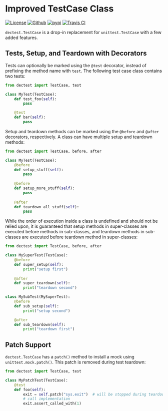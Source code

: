 # Improved TestCase Class


[![License](https://img.shields.io/pypi/l/dectest.svg)](https://pypi.python.org/pypi/dectest/)
[![Github](https://img.shields.io/github/release/srittau/python-dectest/all.svg)](https://github.com/srittau/python-dectest/releases/)
[![pypi](https://img.shields.io/pypi/v/dectest.svg)](https://pypi.python.org/pypi/dectest/)
[![Travis CI](https://travis-ci.org/srittau/python-dectest.svg?branch=master)](https://travis-ci.org/srittau/python-dectest)

`dectest.TestCase` is a drop-in replacement for `unittest.TestCase` with
a few added features.

## Tests, Setup, and Teardown with Decorators

Tests can optionally be marked using the `@test` decorator, instead of
prefixing the method name with `test`. The following test case class
contains two tests:

```python
from dectest import TestCase, test

class MyTest(TestCase):
    def test_foo(self):
        pass

    @test
    def bar(self):
        pass
```

Setup and teardown methods can be marked using the `@before` and `@after`
decorators, respectively. A class can have multiple setup and teardown
methods:

```python
from dectest import TestCase, before, after

class MyTest(TestCase):
    @before
    def setup_stuff(self):
        pass
    
    @before
    def setup_more_stuff(self):
        pass
        
    @after
    def teardown_all_stuff(self):
        pass
```

While the order of execution inside a class is undefined and should not be
relied upon, it is guaranteed that setup methods in super-classes are
executed before methods in sub-classes, and teardown methods in sub-classes
are executed before teardown method in super-classes:

```python
from dectest import TestCase, before, after

class MySuperTest(TestCase):
    @before
    def super_setup(self):
        print("setup first")
    
    @after
    def super_teardown(self):
        print("teardown second")

class MySubTest(MySuperTest):
    @before
    def sub_setup(self):
        print("setup second")

    @after
    def sub_teardown(self):
        print("teardown first")
```

## Patch Support

`dectest.TestCase` has a `patch()` method to install a mock using
`unittest.mock.patch()`. This patch is removed during test
teardown:

```python
from dectest import TestCase, test

class MyPatchTest(TestCase):
    @test
    def foo(self):
        exit = self.patch("sys.exit")  # will be stopped during teardown
        # call implementation
        exit.assert_called_with(1)
```
